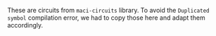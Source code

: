 These are circuits from `maci-circuits` library. To avoid the `Duplicated symbol` compilation error, we had to copy those here and adapt them accordingly.